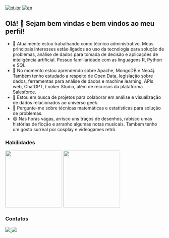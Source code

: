 [![pt-br](https://img.shields.io/badge/lang-pt--br-blue.svg)](https://github.com/GrlouX/GrlouX/blob/main/README.md)
[![en](https://img.shields.io/badge/lang-en-green.svg)](https://github.com/GrlouX/GrlouX/blob/main/README.en.md)

## Olá! 👋 Sejam bem vindas e bem vindos ao meu perfil!

- 🔭 Atualmente estou trabalhando como técnico administrativo. Meus principais interesses estão ligados ao uso da tecnologia para solução de problemas, análise de dados para tomada de decisão e aplicações de inteligência artificial. Possuo familiaridade com as linguagens R, Python e SQL.
- 🌱 No momento estou aprendendo sobre Apache, MongoDB e Neo4j. Também tenho estudado a respeito de Open Data, legislação sobre dados, ferramentas para análise de dados e machine learning, APIs web, ChatGPT, Looker Studio, além de recursos da plataforma Salesforce.
- 👯 Estou em busca de projetos para colaborar em análise e visualização de dados relacionados ao universo geek.
- 💬 Pergunte-me sobre técnicas matemáticas e estatísticas para solução de problemas.
- 😄 Nas horas vagas, arrisco uns traços de desenhos, rabisco umas histórias de ficção e arranho algumas notas musicais. Também tenho um gosto surreal por cosplay e videogames retrô. 

### Habilidades
<div id="code-stats">
  <a href="https://github.com/grloux"></a>
  <img height="180em", src="https://github-readme-stats.vercel.app/api?username=grloux&count_private=true&show_icons=true&theme=merko"/>
  <img height="180em", src="https://github-readme-stats.vercel.app/api/top-langs/?username=grloux&langs_count=10&layout=compact&theme=merko"/>
</div>  

### Contatos
<div id="social-media">
  <a href="mailto:gracilianolouredo@gmail.com" target="_blank"><img src="https://img.shields.io/badge/Gmail-D14836?style=for-the-badge&logo=gmail&logoColor=white"/>
  <a href="https://www.linkedin.com/in/graciliano-m%C3%A1rcio-santos-louredo-0b6a27205/" target="_blank"><img src="https://img.shields.io/badge/LinkedIn-0077B5?style=for-the-badge&logo=linkedin&logoColor=white"/>
</div>




